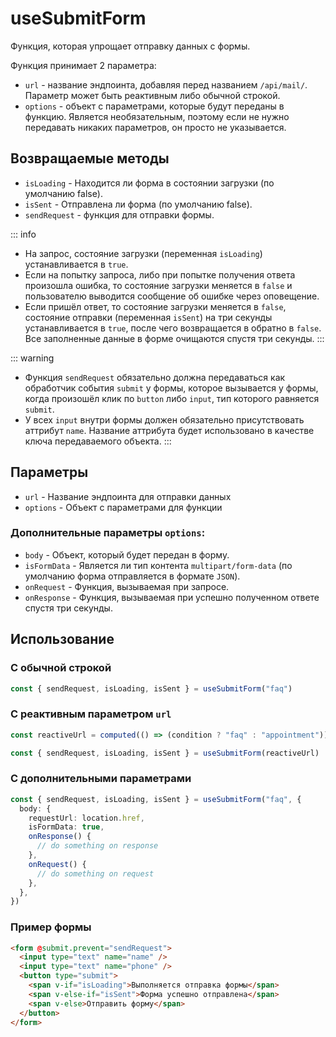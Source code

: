 # useSubmitForm

Функция, которая упрощает отправку данных с формы.

Функция принимает 2 параметра:

- `url` - название эндпоинта, добавляя перед названием `/api/mail/`. Параметр может быть реактивным либо обычной строкой.
- `options` - объект с параметрами, которые будут переданы в функцию. Является необязательным, поэтому если не нужно передавать никаких параметров, он просто не указывается.

## Возвращаемые методы

- `isLoading` - Находится ли форма в состоянии загрузки (по умолчанию false).
- `isSent` - Отправлена ли форма (по умолчанию false).
- `sendRequest` - функция для отправки формы.

::: info

- На запрос, состояние загрузки (переменная `isLoading`) устанавливается в `true`.
- Если на попытку запроса, либо при попытке получения ответа произошла ошибка, то состояние загрузки меняется в `false` и пользователю выводится сообщение об ошибке через оповещение.
- Если пришёл ответ, то состояние загрузки меняется в `false`, состояние отправки (переменная `isSent`) на три секунды устанавливается в `true`, после чего возвращается в обратно в `false`. Все заполненные данные в форме очищаются спустя три секунды.
  :::

::: warning

- Функция `sendRequest` обязательно должна передаваться как обработчик события `submit` у формы, которое вызывается у формы, когда произошёл клик по `button` либо `input`, тип которого равняется `submit`.
- У всех `input` внутри формы должен обязательно присутствовать аттрибут `name`. Название аттрибута будет использовано в качестве ключа передаваемого объекта.
  :::

## Параметры

- `url` - Название эндпоинта для отправки данных
- `options` - Объект с параметрами для функции

### Дополнительные параметры `options`:

- `body` - Объект, который будет передан в форму.
- `isFormData` - Является ли тип контента `multipart/form-data` (по умолчанию форма отправляется в формате `JSON`).
- `onRequest` - Функция, вызываемая при запросе.
- `onResponse` - Функция, вызываемая при успешно полученном ответе спустя три секунды.

## Использование

### С обычной строкой

```ts
const { sendRequest, isLoading, isSent } = useSubmitForm("faq")
```

### С реактивным параметром `url`

```ts
const reactiveUrl = computed(() => (condition ? "faq" : "appointment"))

const { sendRequest, isLoading, isSent } = useSubmitForm(reactiveUrl)
```

### С дополнительными параметрами

```ts
const { sendRequest, isLoading, isSent } = useSubmitForm("faq", {
  body: {
    requestUrl: location.href,
    isFormData: true,
    onResponse() {
      // do something on response
    },
    onRequest() {
      // do something on request
    },
  },
})
```

### Пример формы

```html
<form @submit.prevent="sendRequest">
  <input type="text" name="name" />
  <input type="text" name="phone" />
  <button type="submit">
    <span v-if="isLoading">Выполняется отправка формы</span>
    <span v-else-if="isSent">Форма успешно отправлена</span>
    <span v-else>Отправить форму</span>
  </button>
</form>
```
